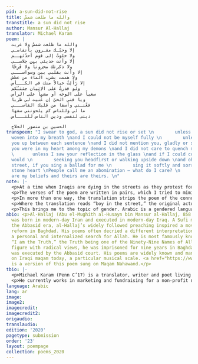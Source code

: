 ```yaml
---
pid: a-sun-did-not-rise
title: والله ما طلعت شمسٌ
transtitle: a sun did not rise
author: Mansur Al-Hallaj
translator: Michael Karam
poem: |
  والله ما طلعت شمسٌ ولا غربت
  إلا وحبّـك مقـرون بأنفاسـي
  ولا خلوتُ إلى قوم أحدّثهــم
  إلا وأنت حديثي بين جلاســي
  ولا ذكرتك محزوناً ولا فَرِحًا
  إلا وأنت بقلبي بين وسواســـي
  ولا هممت بشرب الماء من عطش
  إلا رَأَيْتُ خيالاً منك في الكـــأس
  ولو قدرتُ على الإتيان جئتـُكم
  سعياً على الوجه أو مشياً على الرأس
  ويا فتى الحيّ إن غّنيت لي طربا
  فغّنـني وأسفا من قلبك القاســـي
  ما لي وللناس كم يلحونني سفها
  ديني لنفسي ودين الناس للنـــاس

  الحسين بن منصور الحلاج
transpoem: "I swear to god, a sun did not rise or set \n        unless your love was
  woven into my breath \nand I could not be myself fully \n        unless I brought
  you up between each sentence \nand I did not mention you, gladly or sadly \n        unless
  you were in my heart among my demons \nand I did not care to quench my thirst \n
  \       unless I saw your reflection in the glass \nand if I could come to you I
  would \n        seeking you headfirst or walking upside down \nand oh! Boy in the
  street, if you sing a ballad for me \n        sing it softly and sorrily from your
  stone heart \nPeople call me an abomination — what do I care? \n        My beliefs
  are my beliefs and theirs are theirs. \n"
note: |-
  <p>At a time when Iraqis are dying in the streets as they protest for a better life, I wanted to choose a poem that can remind readers of a different Iraq we rarely hear about in the news.</p>
  <p>The verses of the poem are written in pairs, which I tried to mimic in English. While al-Hallaj uses a combination of the past tense and nonverbal sentences to indicate an element of timelessness and permanence in his poem, I resort to writing entirely in the past. English lacks nonverbal sentence structures, so I settled for the past’s intransient nature.</p>
  <p>In more than one way, the translation strips the poem of the connotations that defy religion. While the original starts with “and Allah” and ends with a statement about how “my religion” is different than “the people’s religion,” I have liberally written the poem about an obsessive love, one that defies the people’s <em>beliefs</em>. In the poem’s final verse, the poet uses <span lang=”ar”> دين</span>, which literally means “religion,” but I have interpreted it not as a reference to structured schools of faith but to the purest form of a religion: beliefs.</p>
  <p>Where the translation reads “boy in the street,” the original actually says “boy of the neighborhood.” I wanted to translate that as “boy next door,” a type of character that is young, nosy, and watches over the neighborhood or naturally knows all that’s going on. I felt, however, that it carried a connotation of some type of love affair, and I did not want to overtly imply that the poem is about a man or boy. Simply, the verse addresses the boy in a call for sympathy as he sings the speaker’s ballad.</p>
  <p>This brings me to the topic of gender. Arabic is a gendered language, and the original poem is addressed to a male “you.” Nonetheless, that doesn’t mean the speaker is addressing a man. This is simply a feature of traditional Ghazali poetry. I wanted to maintain this gendered ambiguity in English, giving the listener the chance to imagine who the subject of this obsessive, controversial love is.</p>
abio: <p>Al-Hallaj (Abu el-Mughith al-Husayn bin Mansur al-Hallaj, 858 CE–922 CE)
  was born in modern-day Iran and executed in modern-day Iraq. A Sufi mystic from
  the Abbasid era, al-Hallaj’s widely followed preaching inspired a movement of political
  reform in Baghdad. His poems often decried a different interpretation of Islam and
  a personal and internalized search for Allah. He is most famously known for stating
  “I am the Truth,” the Truth being one of the Ninety-Nine Names of Allah. As a controversial
  figure with radical views, he was imprisoned for nine years in Baghdad until he
  was executed by the Abbasid court. His poems are widely known and many are sung
  on Iraqi maqam today, a particular musical scale. <a href="https://www.youtube.com/watch?v=1ve_6m9L-Nk&app=desktop">Here</a>
  is a version of this poem sung on Maqam Nahawand.</p>
tbio: |-
  <p>Michael Karam (Penn C’17) is a translator, writer and poet living and working in Boston, MA. Michael grew up in Lebanon, between a small apple-growing village and a Beirut suburb. He is fluent in Arabic and French, knows some Spanish, and is learning Farsi so he can read Rumi in his original language.</p>
  <p>He currently works in marketing and fundraising for a non-profit news organization, The GroundTruth Project, which supports emerging journalists to tell under-covered stories around the world.</p>
language: Arabic
lang: ar
image: 
image2: 
imagecredit: 
imagecredit2: 
origaudio: 
translaudio: 
edition: '2020'
pagetype: submission
order: '23'
layout: poempage
collection: poems_2020
---
```

